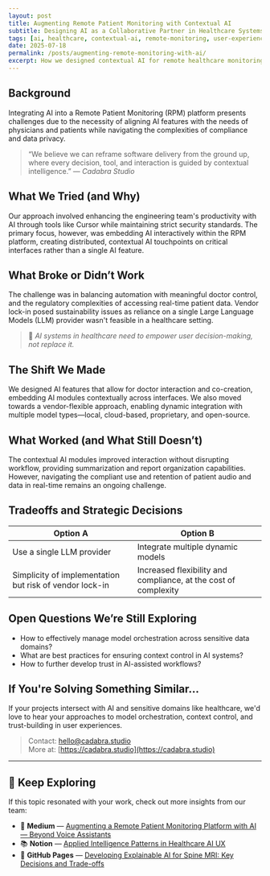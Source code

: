 ```yaml
---
layout: post
title: Augmenting Remote Patient Monitoring with Contextual AI
subtitle: Designing AI as a Collaborative Partner in Healthcare Systems
tags: [ai, healthcare, contextual-ai, remote-monitoring, user-experience, compliance, model-orchestration, data-privacy]
date: 2025-07-18
permalink: /posts/augmenting-remote-monitoring-with-ai/
excerpt: How we designed contextual AI for remote healthcare monitoring systems, balancing compliance, user trust, and orchestration across multiple model types.
---
```


## Background

Integrating AI into a Remote Patient Monitoring (RPM) platform presents challenges due to the necessity of aligning AI features with the needs of physicians and patients while navigating the complexities of compliance and data privacy.

> “We believe we can reframe software delivery from the ground up, where every decision, tool, and interaction is guided by contextual intelligence.” — *Cadabra Studio*

## What We Tried (and Why)

Our approach involved enhancing the engineering team's productivity with AI through tools like Cursor while maintaining strict security standards. The primary focus, however, was embedding AI interactively within the RPM platform, creating distributed, contextual AI touchpoints on critical interfaces rather than a single AI feature.

## What Broke or Didn’t Work

The challenge was in balancing automation with meaningful doctor control, and the regulatory complexities of accessing real-time patient data. Vendor lock-in posed sustainability issues as reliance on a single Large Language Models (LLM) provider wasn't feasible in a healthcare setting.

> 📌 *AI systems in healthcare need to empower user decision-making, not replace it.*

## The Shift We Made

We designed AI features that allow for doctor interaction and co-creation, embedding AI modules contextually across interfaces. We also moved towards a vendor-flexible approach, enabling dynamic integration with multiple model types—local, cloud-based, proprietary, and open-source.

## What Worked (and What Still Doesn’t)

The contextual AI modules improved interaction without disrupting workflow, providing summarization and report organization capabilities. However, navigating the compliant use and retention of patient audio and data in real-time remains an ongoing challenge.

## Tradeoffs and Strategic Decisions

| Option A | Option B |
|----------|----------|
| Use a single LLM provider | Integrate multiple dynamic models |
| Simplicity of implementation but risk of vendor lock-in | Increased flexibility and compliance, at the cost of complexity |

## Open Questions We’re Still Exploring

- How to effectively manage model orchestration across sensitive data domains?
- What are best practices for ensuring context control in AI systems?
- How to further develop trust in AI-assisted workflows?

## If You're Solving Something Similar...

If your projects intersect with AI and sensitive domains like healthcare, we'd love to hear your approaches to model orchestration, context control, and trust-building in user experiences.

> Contact: hello@cadabra.studio  
> More at: [https://cadabra.studio](https://cadabra.studio)

---

## 🧠 Keep Exploring

If this topic resonated with your work, check out more insights from our team:

- 📰 **Medium** — [Augmenting a Remote Patient Monitoring Platform with AI — Beyond Voice Assistants](https://cadabrastudio.medium.com/augmenting-a-remote-patient-monitoring-platform-with-ai-beyond-voice-assistants-3b0e27f79212)  
- 📚 **Notion** — [Applied Intelligence Patterns in Healthcare AI UX](https://classy-sugar-6ff.notion.site/Applied-Intelligence-Patterns-in-Healthcare-AI-UX-2389b3e9140380c299fef8bf6add3f49?pvs=143)
- 🧩 **GitHub Pages** — [Developing Explainable AI for Spine MRI: Key Decisions and Trade-offs](https://cadabra-engineering.github.io/posts/developing-explainable-ai-for-spine-mri/)
